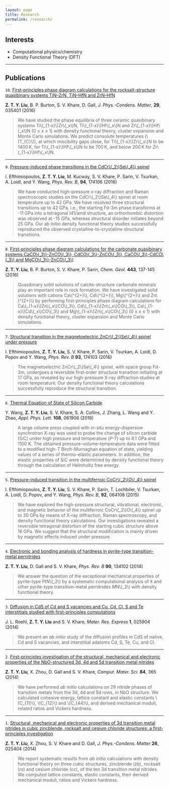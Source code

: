 ```yaml
---
layout: page
title: Research
permalink: /research/
---
```


Interests
--------
* Computational physics/chemistry
* Density Functional Theory (DFT)

-----------------

Publications
------------

`10`. [First-principles phase diagram calculations for the rocksalt-structure quasibinary systems TiN–ZrN, TiN–HfN and ZrN–HfN](http://iopscience.iop.org/article/10.1088/0953-8984/29/3/035401)
 
**Z. T. Y. Liu**, B. P. Burton, S. V. Khare, D. Gall, *J. Phys.-Condens. Matter*, **29**, 035401 (2016)

> We have studied the phase equilibria of three ceramic quasibinary systems Ti\\(\_{1-x}\\)Zr\\(\_x\\)N, Ti\\(\_{1-x}\\)Hf\\(\_x\\)N and Zr\\(\_{1-x}\\)Hf\\(\_x\\)N (0 ≤ x ≤ 1) with density functional theory, cluster expansion and Monte Carlo simulations. We predict consolute temperatures (\\(T_{C}\\)), at which miscibility gaps close, for Ti\\(\_{1-x}\\)Zr\\(\_x\\)N to be 1400 K, for Ti\\(\_{1-x}\\)Hf\\(\_x\\)N to be 700 K, and below 200 K for Zr\\(\_{1-x}\\)Hf\\(\_x\\)N.

-----------------

`9`. [Pressure-induced phase transitions in the CdCr\\(_2\\)Se\\(_4\\) spinel](http://journals.aps.org/prb/abstract/10.1103/PhysRevB.94.174106)

I. Efthimiopoulos, **Z. T. Y. Liu**, M. Kucway, S. V. Khare, P. Sarin, V. Tsurkan, A. Loidl, and Y. Wang, *Phys. Rev. B*, **94**, 174106 (2016)

> We have conducted high-pressure x-ray diffraction and Raman spectroscopic studies on the CdCr\\(_2\\)Se\\(_4\\) spinel at room temperature up to 42 GPa. We have resolved three structural transitions up to 42 GPa, i.e., the starting Fd-3m phase transforms at -11 GPa into a tetragonal I41/amd structure, an orthorhombic distortion was observed at -15 GPa, whereas structural disorder initiates beyond 25 GPa. Our ab initio density functional theory studies successfully reproduced the observed crystalline-to-crystalline structural transitions.

-----------------

`8`. [First-principles phase diagram calculations for the carbonate quasibinary systems CaCO\\(_3\\)-ZnCO\\(_3\\), CdCO\\(_3\\)-ZnCO\\(_3\\), CaCO\\(_3\\)-CdCO\\(_3\\) and MgCO\\(_3\\)-ZnCO\\(_3\\)](http://www.sciencedirect.com/science/article/pii/S0009254116304934) 

**Z. T. Y. Liu**, B. P. Burton, S. V. Khare, P. Sarin, *Chem. Geol.* **443**, 137-145 (2016)

> Quasibinary solid solutions of calcite-structure carbonate minerals play an important role in rock formation. We have investigated solid solutions with cations Ca\\(^{2+}\\), Cd\\(^{2+}\\), Mg\\(^{2+}\\) and Zn\\(^{2+}\\) by performing first-principles phase diagram calculations for Ca\\(\_{1-x}\\)Zn\\(\_x\\)CO\\(_3\\), Cd\\(\_{1-x}\\)Zn\\(\_x\\)CO\\(_3\\), Ca\\(\_{1-x}\\)Cd\\(\_x\\)CO\\(_3\\) and Mg\\(\_{1-x}\\)Zn\\(\_x\\)CO\\(_3\\) (0 ≤ x ≤ 1) with density functional theory, cluster expansion and Monte Carlo simulations.

-----------------

`7`. [Structural transition in the magnetoelectric ZnCr\\(_2\\)Se\\(_4\\) spinel under pressure](https://journals.aps.org/prb/abstract/10.1103/PhysRevB.93.174103) 

I. Efthimiopoulos, **Z. T. Y. Liu**, S. V. Khare, P. Sarin, V. Tsurkan, A. Loidl, D. Popov and Y. Wang, *Phys. Rev. B* **93**, 174103 (2016)

> Τhe magnetoelectric ZnCr\\(_2\\)Se\\(_4\\) spinel, with space group Fd-3m, undergoes a reversible first-order structural transition initiating at 17 GPa, as revealed by our high-pressure X-ray diffraction studies at room temperature. Our density functional theory calculations successfully reproduce the structural transition.

-----------------

`6`. [Thermal Equation of State of Silicon Carbide](http://scitation.aip.org/content/aip/journal/apl/108/6/10.1063/1.4941797)

Y. Wang, **Z. T. Y. Liu**, S. V. Khare, S. A. Collins, J. Zhang, L. Wang and Y. Zhao, *Appl. Phys. Lett.* **108**, 061906 (2016)

> A large volume press coupled with *in-situ* energy-dispersive synchrotron X-ray was used to probe the change of silicon carbide (SiC) under high pressure and temperature (*P-T*) up to 8.1 GPa and 1100 K. The obtained pressure–volume–temperature data were fitted to a modified high-*T* Birch-Murnaghan equation of state, yielding values of a series of thermo-elastic parameters. In addition, the elastic properties of SiC were determined by density functional theory through the calculation of Helmholtz free energy.

-----------------

`5`. [Pressure-induced transition in the multiferroic CoCr\\(_2\\)O\\(_4\\) spinel](http://journals.aps.org/prb/abstract/10.1103/PhysRevB.92.064108)

I. Efthimiopoulos, **Z. T. Y. Liu**, S. V. Khare, P. Sarin, T. Lochbiler, V. Tsurkan, A. Loidl, D. Popov, and Y. Wang, *Phys. Rev. B*, **92**, 064108 (2015)

> We have explored the high-pressure structural, vibrational, electronic, and magnetic behavior of the multiferroic CoCr\\(_2\\)O\\(_4\\) spinel up to 30 GPa by means of X-ray diffraction, Raman spectroscopy, and density functional theory calculations. Our investigations revealed a reversible tetragonal distortion of the starting cubic structure above 16 GPa. We suggest that the structural modification is mainly driven by magnetic effects induced under pressure.

-----------------

`4`. [Electronic and bonding analysis of hardness in pyrite-type transition-metal pernitrides](http://journals.aps.org/prb/abstract/10.1103/PhysRevB.90.134102)

**Z. T. Y. Liu**, D. Gall and S. V. Khare, *Phys. Rev. B* **90**, 134102 (2014)

> We answer the question of the exceptional mechanical properties of pyrite-type PtN\\(_2\\) by a systematic computational analysis of it and other pyrite-type transition-metal pernitrides *M*N\\(_2\\) with density functional theory.

-----------------

`3`. [Diffusion in CdS of Cd and S vacancies and Cu, Cd, Cl, S and Te interstitials studied with first-principles computations](http://iopscience.iop.org/2053-1591/1/2/025904/)

J. L. Roehl, **Z. T. Y. Liu** and S. V. Khare, *Mater. Res. Express* **1**, 025904 (2014)

> We present an *ab initio* study of the diffusion profiles in CdS of native, Cd and S vacancies, and interstitial adatoms Cd, S, Te, Cu, and Cl.

-----------------

`2`. [First-principles investigation of the structural, mechanical and electronic properties of the NbO-structured 3d, 4d and 5d transition metal nitrides](http://www.sciencedirect.com/science/article/pii/S0927025613007957)

**Z. T. Y. Liu**, X. Zhou, D. Gall and S. V. Khare, *Comput. Mater. Sci.* **84**, 365 (2014)

> We have performed *ab initio* calculations on 29 nitride phases of transition metals from the 3d, 4d and 5d rows, in NbO structure. We calculated cohesive energy, lattice constant and elastic constants \\(C\_{11}\\), \\(C\_{12}\\) and \\(C\_{44}\\), and derived mechanical moduli, related ratios and Vickers hardness.

-----------------

`1`. [Structural, mechanical and electronic properties of 3d transition metal nitrides in cubic zincblende, rocksalt and cesium chloride structures: a first-principles investigation](http://iopscience.iop.org/0953-8984/26/2/025404/)

**Z. T. Y. Liu**, X. Zhou, S. V. Khare and D. Gall, *J. Phys.-Condens. Matter* **26**, 025404 (2014)

> We report systematic results from *ab initio* calculations with density functional theory on three cubic structures, zincblende (zb), rocksalt (rs) and cesium chloride (cc), of the ten 3d transition metal nitrides. We computed lattice constants, elastic constants, their derived mechanical moduli, ratios and Vickers hardness.
